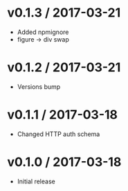 v0.1.3 / 2017-03-21
===================

 * Added npmignore
 * figure -> div swap 


v0.1.2 / 2017-03-21
===================

 * Versions bump


v0.1.1 / 2017-03-18
===================

 * Changed HTTP auth schema


v0.1.0 / 2017-03-18
===================

 * Initial release
